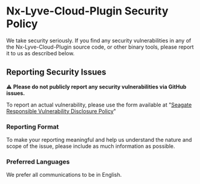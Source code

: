 # Nx-Lyve-Cloud-Plugin Security Policy

We take security seriously. If you find any security vulnerabilities in any of the Nx-Lyve-Cloud-Plugin source code, or
other binary tools, please report it to us as described below.

## Reporting Security Issues

:warning: **Please do not publicly report any security vulnerabilities via GitHub issues.**
<!-- Update this when we have an email setup.
If you have questions or general concerns, please email us at [ADD_EMAIL_ADDRESS](mailto: ADD_EMAIL_ADDRESS).
-->

To report an actual vulnerability, please use the form available at "[Seagate Responsible Vulnerability Disclosure
Policy](https://www.seagate.com/legal-privacy/responsible-vulnerability-disclosure-policy/)"

### Reporting Format

To make your reporting meaningful and help us understand the nature and scope of the issue, please include as much
information as possible.

### Preferred Languages

We prefer all communications to be in English.